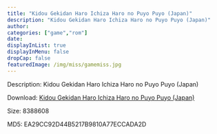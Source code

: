 ```yaml
---
title: "Kidou Gekidan Haro Ichiza Haro no Puyo Puyo (Japan)"
description: "Kidou Gekidan Haro Ichiza Haro no Puyo Puyo (Japan)"
author: 
categories: ["game","rom"]
date: 
displayInList: true
displayInMenu: false
dropCap: false
featuredImage: /img/miss/gamemiss.jpg
---
```


Description: Kidou Gekidan Haro Ichiza Haro no Puyo Puyo (Japan)

Download: <a style="text-decoration:underline;" href="https://mega.nz/#!6LRWCQjZ!3NABMtstmxZ7c-I3ZRP9QiNsZIRjgBnz1M6T_LMxjyo" target = "_blank" rel = "nofollow" > Kidou Gekidan Haro Ichiza Haro no Puyo Puyo (Japan)</a>

Size: 8388608

MD5: EA29CC92D44B5217B9810A77ECCADA2D

